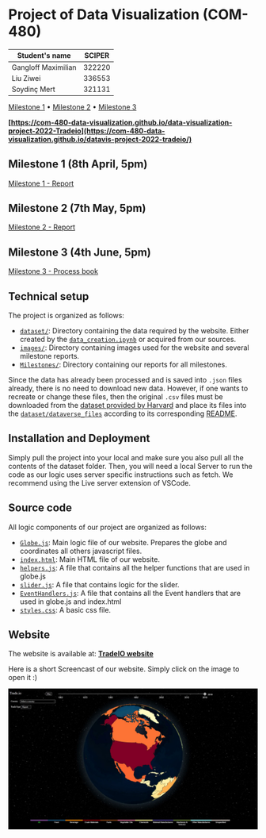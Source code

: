 # Project of Data Visualization (COM-480)

| Student's name | SCIPER |
| -------------- | ------ |
| Gangloff Maximilian| 322220|
| Liu Ziwei| 336553 | 
| Soydinç Mert| 321131 | 

[Milestone 1](#Milestone-1) • [Milestone 2](#Milestone-2) • [Milestone 3](#Milestone-3)

**[https://com-480-data-visualization.github.io/data-visualization-project-2022-Tradeio](https://com-480-data-visualization.github.io/datavis-project-2022-tradeio/)**

## Milestone 1 (8th April, 5pm)

[Milestone 1 - Report](./Milestones/Milestone1.md)

## Milestone 2 (7th May, 5pm)

[Milestone 2 - Report](./Milestones/Milestone2.md)


## Milestone 3 (4th June, 5pm)

[Milestone 3 - Process book](./Milestones/ProcessBook.pdf)


## Technical setup

The project is organized as follows:
* [`dataset/`](./dataset): Directory containing the data required by the website. Either created by the  [`data_creation.ipynb`](./data_creation.ipynb) or acquired from our sources. 
* [`images/`](./images): Directory containing images used for the website and several milestone reports.
* [`Milestones/`](./): Directory containing our reports for all milestones. 

Since the data has already been processed and is saved into ```.json``` files already, there is no need to download new data. However, if one wants to recreate or change these files, then the original ```.csv``` files must be downloaded from the [dataset provided by Harvard](https://dataverse.harvard.edu/dataset.xhtml?persistentId=doi:10.7910/DVN/H8SFD2) and place its files into the [`dataset/dataverse_files`](./dataset/dataverse_files/) according to its corresponding [README](./dataset/dataverse_files/data_placeholder.md).

## Installation and Deployment

Simply pull the project into your local and make sure you also pull all the contents of the dataset folder.
Then, you will need a local Server to run the code as our logic uses server specific instructions such as fetch. We recommend using the Live server extension of VSCode.

## Source code

All logic components of our project are organized as follows:

* [`Globe.js`](../../globe.js): Main logic file of our website. Prepares the globe and coordinates all others javascript files.
* [`index.html`](../../index.html): Main HTML file of our website.
* [`helpers.js`](../../helpers.js): A file that contains all the helper functions that are used in globe.js
* [`slider.js`](../../slider.js): A file that contains logic for the slider.
* [`EventHandlers.js`](../../EventHandlers.js): A file that contains all the Event handlers that are used in globe.js and index.html
* [`styles.css`](../../styles.css): A basic css file.

## Website
The website is available at: **[TradeIO website](https://com-480-data-visualization.github.io/datavis-project-2022-tradeio/)**

Here is a short Screencast of our website. Simply click on the image to open it :)

[![Screencast](./images/thumbnail.JPG)](https://www.youtube.com/watch?v=EzGVMe7kMHk)


